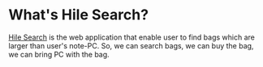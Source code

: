 # What's Hile Search?

[Hile Search](http://hilesearch.yuzutas0.com/) is the web application that enable user to find bags which are larger than user's note-PC.
So, we can search bags, we can buy the bag, we can bring PC with the bag.

